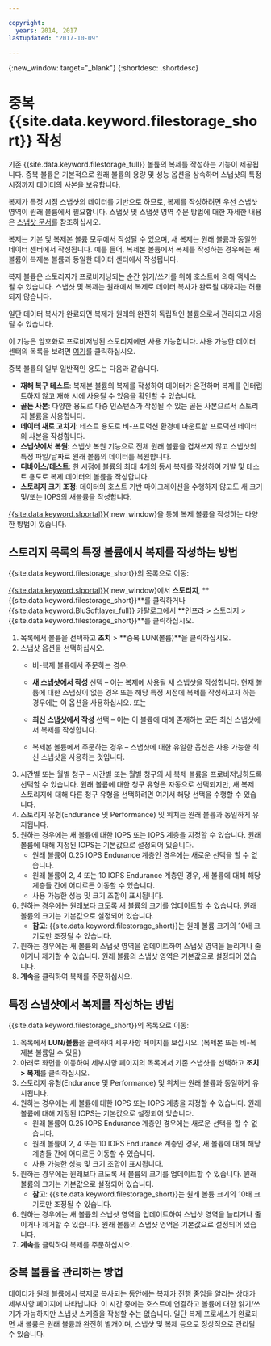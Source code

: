```yaml
---

copyright:
  years: 2014, 2017
lastupdated: "2017-10-09"

---
```

{:new_window: target="_blank"}
{:shortdesc: .shortdesc}

# 중복 {{site.data.keyword.filestorage_short}} 작성

기존 {{site.data.keyword.filestorage_full}} 볼륨의 복제를 작성하는 기능이 제공됩니다. 중복 볼륨은 기본적으로 원래 볼륨의 용량 및 성능 옵션을 상속하며 스냅샷의 특정 시점까지 데이터의 사본을 보유합니다.    

복제가 특정 시점 스냅샷의 데이터를 기반으로 하므로, 복제를 작성하려면 우선 스냅샷 영역이 원래 볼륨에서 필요합니다. 스냅샷 및 스냅샷 영역 주문 방법에 대한 자세한 내용은 [스냅샷 문서](snapshots.html)를 참조하십시오.   

복제는 기본 및 복제본 볼륨 모두에서 작성될 수 있으며, 새 복제는 원래 볼륨과 동일한 데이터 센터에서 작성됩니다. 예를 들어, 복제본 볼륨에서 복제를 작성하는 경우에는 새 볼륨이 복제본 볼륨과 동일한 데이터 센터에서 작성됩니다.     

복제 볼륨은 스토리지가 프로비저닝되는 순간 읽기/쓰기를 위해 호스트에 의해 액세스될 수 있습니다. 스냅샷 및 복제는 원래에서 복제로 데이터 복사가 완료될 때까지는 허용되지 않습니다.  

일단 데이터 복사가 완료되면 복제가 원래와 완전히 독립적인 볼륨으로서 관리되고 사용될 수 있습니다.  

이 기능은 암호화로 프로비저닝된 스토리지에만 사용 가능합니다. 사용 가능한 데이터 센터의 목록을 보려면 [여기](new-ibm-block-and-file-storage-location-and-features.html)를 클릭하십시오.  

중복 볼륨의 일부 일반적인 용도는 다음과 같습니다. 
  - **재해 복구 테스트**: 복제본 볼륨의 복제를 작성하여 데이터가 온전하며 복제를 인터럽트하지 않고 재해 시에 사용될 수 있음을 확인할 수 있습니다.  
  - **골든 사본**: 다양한 용도로 다중 인스턴스가 작성될 수 있는 골든 사본으로서 스토리지 볼륨을 사용합니다.  
  - **데이터 새로 고치기**: 테스트 용도로 비-프로덕션 환경에 마운트할 프로덕션 데이터의 사본을 작성합니다.  
  - **스냅샷에서 복원**: 스냅샷 복원 기능으로 전체 원래 볼륨을 겹쳐쓰지 않고 스냅샷의 특정 파일/날짜로 원래 볼륨의 데이터를 복원합니다.  
  - **디바이스/테스트**: 한 시점에 볼륨의 최대 4개의 동시 복제를 작성하여 개발 및 테스트 용도로 복제 데이터의 볼륨을 작성합니다.  
  - **스토리지 크기 조정**: 데이터의 호스트 기반 마이그레이션을 수행하지 않고도 새 크기 및/또는 IOPS의 새볼륨을 작성합니다.   
	

[{{site.data.keyword.slportal}}](https://control.softlayer.com/){:new_window}을 통해 복제 볼륨을 작성하는 다양한 방법이 있습니다.  

## 스토리지 목록의 특정 볼륨에서 복제를 작성하는 방법

{{site.data.keyword.filestorage_short}}의 목록으로 이동:

[{{site.data.keyword.slportal}}](https://control.softlayer.com/){:new_window}에서 **스토리지**, **{{site.data.keyword.filestorage_short}}**를 클릭하거나 {{site.data.keyword.BluSoftlayer_full}} 카탈로그에서 **인프라 > 스토리지 > {{site.data.keyword.filestorage_short}}**를 클릭하십시오.  

1.	목록에서 볼륨을 선택하고 **조치** > **중복 LUN(볼륨)**을 클릭하십시오.  
2.	스냅샷 옵션을 선택하십시오.  
    -	비-복제 볼륨에서 주문하는 경우: 
      -	**새 스냅샷에서 작성** 선택 – 이는 복제에 사용될 새 스냅샷을 작성합니다. 현재 볼륨에 대한 스냅샷이 없는 경우 또는 해당 특정 시점에 복제를 작성하고자 하는 경우에는 이 옵션을 사용하십시오.
                      또는 

      -	**최신 스냅샷에서 작성** 선택 – 이는 이 볼륨에 대해 존재하는 모든 최신 스냅샷에서 복제를 작성합니다.  
    -	복제본 볼륨에서 주문하는 경우 – 스냅샷에 대한 유일한 옵션은 사용 가능한 최신 스냅샷을 사용하는 것입니다.  
3.	시간별 또는 월별 청구 – 시간별 또는 월별 청구의 새 복제 볼륨을 프로비저닝하도록 선택할 수 있습니다. 원래 볼륨에 대한 청구 유형은 자동으로 선택되지만, 새 복제 스토리지에 대해 다른 청구 유형을 선택하려면 여기서 해당 선택을 수행할 수 있습니다. 
4. 	스토리지 유형(Endurance 및 Performance) 및 위치는 원래 볼륨과 동일하게 유지됩니다.  
5.	원하는 경우에는 새 볼륨에 대한 IOPS 또는 IOPS 계층을 지정할 수 있습니다. 원래 볼륨에 대해 지정된 IOPS는 기본값으로 설정되어 있습니다.  
      -	원래 볼륨이 0.25 IOPS Endurance 계층인 경우에는 새로운 선택을 할 수 없습니다.  
      -	원래 볼륨이 2, 4 또는 10 IOPS Endurance 계층인 경우, 새 볼륨에 대해 해당 계층들 간에 어디로든 이동할 수 있습니다.  
      -	사용 가능한 성능 및 크기 조합이 표시됩니다.  
6.	원하는 경우에는 원래보다 크도록 새 볼륨의 크기를 업데이트할 수 있습니다. 원래 볼륨의 크기는 기본값으로 설정되어 있습니다.  
  	-	**참고**: {{site.data.keyword.filestorage_short}}는 원래 볼륨 크기의 10배 크기로만 조정될 수 있습니다.  
7.	원하는 경우에는 새 볼륨의 스냅샷 영역을 업데이트하여 스냅샷 영역을 늘리거나 줄이거나 제거할 수 있습니다. 원래 볼륨의 스냅샷 영역은 기본값으로 설정되어 있습니다.  
8.	**계속**을 클릭하여 복제를 주문하십시오.  



## 특정 스냅샷에서 복제를 작성하는 방법

{{site.data.keyword.filestorage_short}}의 목록으로 이동:

1.	목록에서 **LUN/볼륨**을 클릭하여 세부사항 페이지를 보십시오. (복제본 또는 비-복제본 볼륨일 수 있음) 
2.	아래로 화면을 이동하여 세부사항 페이지의 목록에서 기존 스냅샷을 선택하고 **조치 > 복제**를 클릭하십시오.    
3.	스토리지 유형(Endurance 및 Performance) 및 위치는 원래 볼륨과 동일하게 유지됩니다.  
4.	원하는 경우에는 새 볼륨에 대한 IOPS 또는 IOPS 계층을 지정할 수 있습니다. 원래 볼륨에 대해 지정된 IOPS는 기본값으로 설정되어 있습니다.  
      - 원래 볼륨이 0.25 IOPS Endurance 계층인 경우에는 새로운 선택을 할 수 없습니다.  
      - 원래 볼륨이 2, 4 또는 10 IOPS Endurance 계층인 경우, 새 볼륨에 대해 해당 계층들 간에 어디로든 이동할 수 있습니다.  
      - 사용 가능한 성능 및 크기 조합이 표시됩니다.  
5.	원하는 경우에는 원래보다 크도록 새 볼륨의 크기를 업데이트할 수 있습니다. 원래 볼륨의 크기는 기본값으로 설정되어 있습니다.  
      - **참고**: {{site.data.keyword.filestorage_short}}는 원래 볼륨 크기의 10배 크기로만 조정될 수 있습니다.  
6.	원하는 경우에는 새 볼륨의 스냅샷 영역을 업데이트하여 스냅샷 영역을 늘리거나 줄이거나 제거할 수 있습니다. 원래 볼륨의 스냅샷 영역은 기본값으로 설정되어 있습니다.  
7.	**계속**을 클릭하여 복제를 주문하십시오.  


## 중복 볼륨을 관리하는 방법

데이터가 원래 볼륨에서 복제로 복사되는 동안에는 복제가 진행 중임을 알리는 상태가 세부사항 페이지에 나타납니다. 이 시간 중에는 호스트에 연결하고 볼륨에 대한 읽기/쓰기가 가능하지만 스냅샷 스케줄을 작성할 수는 없습니다. 일단 복제 프로세스가 완료되면 새 볼륨은 원래 볼륨과 완전히 별개이며, 스냅샷 및 복제 등으로 정상적으로 관리될 수 있습니다.  
